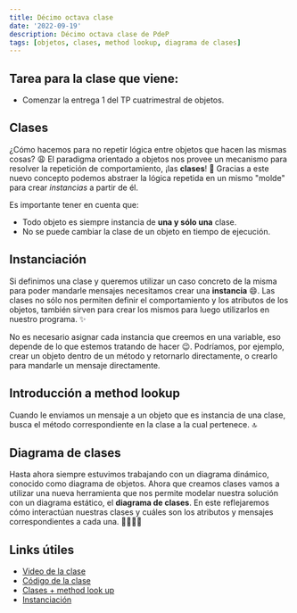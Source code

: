 ```yaml
---
title: Décimo octava clase
date: '2022-09-19'
description: Décimo octava clase de PdeP
tags: [objetos, clases, method lookup, diagrama de clases]
---
```


## Tarea para la clase que viene:

- Comenzar la entrega 1 del TP cuatrimestral de objetos.

## Clases

¿Cómo hacemos para no repetir lógica entre objetos que hacen las mismas cosas? 😩 
El paradigma orientado a objetos nos provee un mecanismo para resolver la repetición de comportamiento, ¡las **clases**! 🙌 
Gracias a este nuevo concepto podemos abstraer la lógica repetida en un mismo "molde" para crear *instancias* a partir de él.

Es importante tener en cuenta que:
- Todo objeto es siempre instancia de **una y sólo una** clase. 
- No se puede cambiar la clase de un objeto en tiempo de ejecución. 

## Instanciación

Si definimos una clase y queremos utilizar un caso concreto de la misma para poder mandarle mensajes necesitamos crear una **instancia** 😄. Las clases no sólo nos permiten definir el comportamiento y los atributos de los objetos, también sirven para crear los mismos para luego utilizarlos en nuestro programa. ✨

No es necesario asignar cada instancia que creemos en una variable, eso depende de lo que estemos tratando de hacer 😉. Podríamos, por ejemplo, crear un objeto dentro de un método y retornarlo directamente, o crearlo para mandarle un mensaje directamente.

## Introducción a method lookup

Cuando le enviamos un mensaje a un objeto que es instancia de una clase, busca el método correspondiente en la clase a la cual pertenece. 🔝

## Diagrama de clases 

Hasta ahora siempre estuvimos trabajando con un diagrama dinámico, conocido como diagrama de objetos. Ahora que creamos clases vamos a utilizar una nueva herramienta que nos permite modelar nuestra solución con un diagrama estático, el **diagrama de clases**. En este reflejaremos cómo interactúan nuestras clases y cuáles son los atributos y mensajes correspondientes a cada una. 🙆‍♀️🙆‍♂️

## Links útiles 

- [Video de la clase](https://drive.google.com/file/d/1UnR9hm10OtCwpUH6jRlaqVHKyi2xArkQ/view?usp=sharing)
- [Código de la clase](https://github.com/pdep-lunes/pdep-clases-2022/tree/master/Objetos/Clase21)
- [Clases + method look up](https://docs.google.com/document/d/1Dgq_PfCbJHO1M7dXe-vGXtj4mbEUWlYhfvQ2i0RWOsk/edit)
- [Instanciación](https://docs.google.com/document/d/11c9l3sqgUIFDx1J_ULCSS86faMQXAyOV3uesg-nwaSY/edit)



